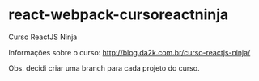 # react-webpack-cursoreactninja

Curso ReactJS Ninja

Informações sobre o curso: http://blog.da2k.com.br/curso-reactjs-ninja/

Obs. decidi criar uma branch para cada projeto do curso.
